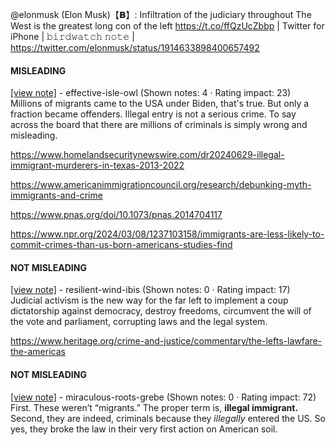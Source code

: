@elonmusk (Elon Musk)【𝗕】: Infiltration of the judiciary throughout The West is the greatest long con of the left https://t.co/ffQzUcZbbp | Twitter for iPhone | 𝚋𝚒𝚛𝚍𝚠𝚊𝚝𝚌𝚑 𝚗𝚘𝚝𝚎 | https://twitter.com/elonmusk/status/1914633898400657492

#### MISLEADING

[[view note]](https://x.com/i/birdwatch/n/1914747840699551847) - effective-isle-owl (Shown notes: 4 · Rating impact: 23)\
Millions of migrants came to the USA under Biden, that's true. But only a fraction became offenders. Illegal entry is not a serious crime. To say across the board that there are millions of criminals is simply wrong and misleading.


https://www.homelandsecuritynewswire.com/dr20240629-illegal-immigrant-murderers-in-texas-2013-2022

https://www.americanimmigrationcouncil.org/research/debunking-myth-immigrants-and-crime

https://www.pnas.org/doi/10.1073/pnas.2014704117

https://www.npr.org/2024/03/08/1237103158/immigrants-are-less-likely-to-commit-crimes-than-us-born-americans-studies-find



#### NOT MISLEADING

[[view note]](https://x.com/i/birdwatch/n/1914953205504471116) - resilient-wind-ibis (Shown notes: 0 · Rating impact: 17)\
Judicial activism is the new way for the far left to implement a coup dictatorship against democracy, destroy freedoms, circumvent the will of the vote and parliament, corrupting laws and the legal system.

https://www.heritage.org/crime-and-justice/commentary/the-lefts-lawfare-the-americas

#### NOT MISLEADING

[[view note]](https://x.com/i/birdwatch/n/1914756589518516719) - miraculous-roots-grebe (Shown notes: 0 · Rating impact: 72)\
First. These weren’t “migrants.” The proper term is, **illegal immigrant.** Second, they are indeed, criminals because they *illegally* entered the US. So yes, they broke the law in their very first action on American soil. 
